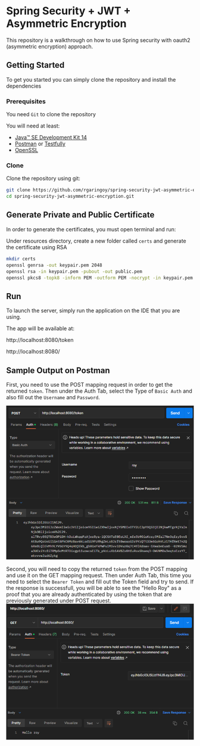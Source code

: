 # Spring Security + JWT + Asymmetric Encryption

This repository is a walkthrough on how to use Spring security with oauth2 (asymmetric encryption) approach.

## Getting Started

To get you started you can simply clone the repository and install the dependencies

### Prerequisites

You need `Git` to clone the repository

You will need at least:

* [Java™ SE Development Kit 14](https://www.oracle.com/java/technologies/downloads/https:/)
* [Postman](https://www.postman.com/downloads/) or [Testfully](https://testfully.io/blog/testfully-desktop-app/https:/)
* [OpenSSL](https://www.openssl.org/source/)

### Clone

Clone the repository using git:

```bash
git clone https://github.com/rgaringoy/spring-security-jwt-asymmetric-encryption.git
cd spring-security-jwt-asymmetric-encryption.git
```

## Generate Private and Public Certificate

In order to generate the certificates, you must open terminal and run:

Under resources directory, create a new folder called `certs` and generate the certificate using RSA

```bash
mkdir certs
openssl genrsa -out keypair.pem 2048
openssl rsa -in keypair.pem -pubout -out public.pem
openssl pkcs8 -topk8 -inform PEM -outform PEM -nocrypt -in keypair.pem -out private.pem
```

## Run

To launch the server, simply run the application on the IDE that you are using.

The app will be available at:

http://localhost:8080/token


http://localhost:8080/

## Sample Output on Postman

First, you need to use the POST mapping request in order to get the returned `token`. Then under the Auth Tab, select the Type of `Basic Auth` and also fill out the `Username` and `Password`.

![img_2.png](src/main/resources/img/img_2.png)


Second, you will need to copy the returned `token` from the POST mapping and use it on the GET mapping request. Then under Auth Tab, this time you need to select the `Bearer Token` and fill out the Token field and try to send. If the response is successfull, you will be able to see the "Hello Roy" as a proof that you are already authenticated by using the token that are previously generated under POST request.
![img_1.png](src/main/resources/img/img_1.png)
